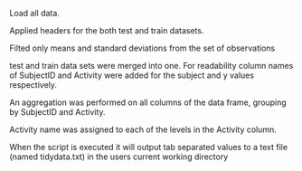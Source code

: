 Load all data. 

Applied headers for the both test and train datasets.

Filted only means and standard deviations from the set of observations

test and train data sets were merged into one. For readability column names of SubjectID and Activity were added for the subject and y values respectively.

An aggregation was performed on all columns of the data frame, grouping by SubjectID and Activity.

Activity name was assigned to each of the levels in the Activity column.

When the script is executed it will output tab separated values to a text file (named tidydata.txt) in the users current working directory